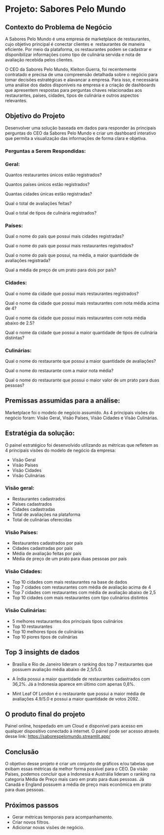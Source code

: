# Projeto: Sabores Pelo Mundo

## Contexto do Problema de Negócio

A Sabores Pelo Mundo é uma empresa de marketplace de restaurantes, cujo objetivo principal é conectar clientes e  restaurantes de maneira eficiente. Por meio da plataforma, os restaurantes podem se cadastrar e disponibilizar informações como tipo de culinária servida e nota de avaliação recebida pelos clientes.

O CEO da Sabores Pelo Mundo, Kleiton Guerra, foi recentemente contratado e precisa de uma compreensão detalhada sobre o negócio para tomar decisões estratégicas e alavancar a empresa. Para isso, é necessária uma análise dos dados disponíveis na empresa e a criação de dashboards que apresentem respostas para perguntas chaves relacionadas aos restaurantes, países, cidades, tipos de culinária e outros aspectos relevantes.

## Objetivo do Projeto

Desenvolver uma solução baseada em dados para responder às principais perguntas do CEO da Sabores Pelo Mundo e criar um dashboard interativo que permita a visualização das informações de forma clara e objetiva.

### Perguntas a Serem Respondidas:

### Geral:

Quantos restaurantes únicos estão registrados?

Quantos países únicos estão registrados?

Quantas cidades únicas estão registradas?

Qual o total de avaliações feitas?

Qual o total de tipos de culinária registrados?

### Países:

Qual o nome do país que possui mais cidades registradas?

Qual o nome do país que possui mais restaurantes registrados?

Qual o nome do país que possui, na média, a maior quantidade de avaliações registrada?

Qual a média de preço de um prato para dois por país?

### Cidades:

Qual o nome da cidade que possui mais restaurantes registrados?

Qual o nome da cidade que possui mais restaurantes com nota média acima de 4?

Qual o nome da cidade que possui mais restaurantes com nota média abaixo de 2.5?

Qual o nome da cidade que possui a maior quantidade de tipos de culinária distintas?

###  Culinárias:

Qual o nome do restaurante que possui a maior quantidade de avaliações?

Qual o nome do restaurante com a maior nota média?

Qual o nome do restaurante que possui o maior valor de um prato para duas pessoas?


## Premissas assumidas para a análise:

Marketplace foi o modelo de negócio assumido.
As 4 principais visões do negócio foram: Visão Geral, Visão Países, Visão Cidades e Visão Culinárias.


## Estratégia da solução:

O painel estratégico foi desenvolvido utilizando as métricas que refletem as 4 principais visões do modelo de negócio da empresa:
- Visão Geral
- Visão Países
- Visão Cidades
- Visão Culinárias

### Visão geral:
- Restaurantes cadastrados
- Países cadastrados
- Cidades cadastradas
- Total de avaliações na plataforma
- Total de culinárias oferecidas


### Visão Países:
- Restaurantes cadastrados por país
- Cidades cadastradas por país
- Média de avaliação feitas por país
- Média de preço de um prato para duas pessoas por país

### Visão Cidades:
- Top 10 cidades com mais restaurantes na base de dados
- Top 7 cidades com restaurantes com média de avaliação acima de 4
- Top 7 cidades com restaurantes com média de avaliação abaixo de 2,5
- Top 10 cidades com mais restaurantes com tipo culinários distintos

### Visão Culinárias:
- 5 melhores restaurantes dos principais tipos culinários
- Top 10 restaurantes
- Top 10 melhores tipos de culinárias
- Top 10 piores tipos de culinárias


## Top 3 insights de dados

- Brasília e Rio de Janeiro lideram o ranking dos top 7 restaurantes que possuem avaliação média abaixo de 2,5/5.0.

- A Índia possui a maior quantidade de restaurantes cadastrados com 36,2%. Já a Indonesia aparece em último com apenas 0,8%.

- Mint Leaf Of London é o restaurante que possui a maior média de avaliações 4.9/5.0 e possui a maior quantidade de votos 2092.


## O produto final do projeto

Painel online, hospedado em um Cloud e disponível para acesso em qualquer dispositivo conectado à internet.
O painel pode ser acesso através desse link: https://saborespelomundo.streamlit.app/


## Conclusão

O objetivo desse projeto é criar um conjunto de gráficos e/ou tabelas que exibam essas métricas da melhor forma possível para o CEO.
Da visão Países, podemos concluir que a Indonesia e Austrália lideram o ranking na categoria Média de Preço mais caro em prato para duas pessoas. Já Canadá e England possuem a média de preço mais econômica em prato para duas pessoas.

## Próximos passos

- Gerar métricas temporais para acompanhamento.
- Criar novos filtros.
- Adicionar novas visões de negócio.

